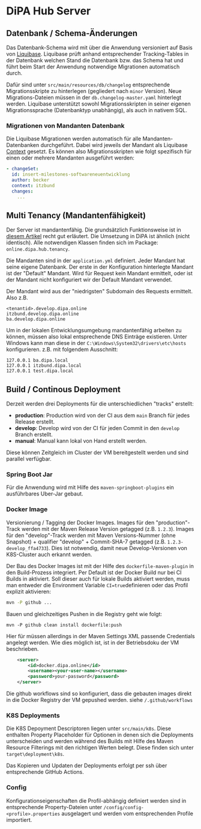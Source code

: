 # DiPA Hub Server

## Datenbank / Schema-Änderungen

Das Datenbank-Schema wird mit über die Anwendung versioniert auf Basis von [Liquibase](https://www.liquibase.org/get-started). Liquibase prüft anhand entsprechender Tracking-Tables in der Datenbank welchen Stand die Datenbank bzw. das Schema hat und führt beim Start der Anwendung notwendige Migrationen automatisch durch.

Dafür sind unter `src/main/resources/db/changelog` entsprechende Migrationsskripte zu hinterlegen (gegliedert nach `minor` Version). Neue Migrations-Dateien müssen in der `db.changelog-master.yaml` hinterlegt werden. Liquibase unterstützt sowohl Migrationsskripten in seiner eigenen Migrationssprache (Datenbanktyp unabhängig), als auch in nativem SQL. 

### Migrationen von Mandanten Datenbank

Die Liquibase Migrationen werden automatisch für alle Mandanten-Datenbanken durchgeführt. Dabei wird jeweils der Mandant als Liquibase [Context](https://docs.liquibase.com/concepts/contexts.html) gesetzt. Es können also Migrationsskripten wie folgt spezifisch für einen oder mehrere Mandanten ausgeführt werden:

```yaml
- changeSet:
  id: insert-milestones-softwareneuentwicklung
  author: becker
  context: itzbund
  changes:
    ...
```  


## Multi Tenancy (Mandantenfähigkeit)

Der Server ist mandantenfähig. Die grundsätzlich Funktionsweise ist in [diesem Artikel](https://tech.asimio.net/2017/01/17/Multitenant-applications-using-Spring-Boot-JPA-Hibernate-and-Postgres.html) recht gut erläutert. Die Umsetzung in DiPA ist ähnlich (nicht identisch). Alle notwendigen Klassen finden sich im Package: `online.dipa.hub.tenancy`.   

Die Mandanten sind in der `application.yml` definiert. Jeder Mandant hat seine eigene Datenbank. Der erste in der Konfiguration hinterlegte Mandant ist der "Default" Mandant. Wird für Request kein Mandant ermittelt, oder ist der Mandant nicht konfiguriert wir der Default Mandant verwendet. 

Der Mandant wird aus der "niedrigsten" Subdomain des Requests ermittelt. Also z.B.

```
<tenantid>.develop.dipa.online
itzbund.develop.dipa.online
ba.develop.dipa.online
```

Um in der lokalen Entwicklungsumgebung mandantenfähig arbeiten zu können, müssen also lokal entsprechende DNS Einträge existieren. Unter Windows kann man diese in der `C:\Windows\System32\drivers\etc\hosts` konfigurieren. z.B. mit folgendem Ausschnitt:

```
127.0.0.1 ba.dipa.local
127.0.0.1 itzbund.dipa.local
127.0.0.1 test.dipa.local
```


## Build / Continous Deployment

Derzeit werden drei Deployments für die unterschiedlichen "tracks" erstellt:
- **production**: Production wird von der CI aus dem `main` Branch für jedes Release erstellt.
- **develop**: Develop wird von der CI für jeden Commit in den `develop` Branch erstellt.
- **manual**: Manual kann lokal von Hand erstellt werden.

Diese können Zeitgleich im Cluster der VM bereitgestellt werden und sind parallel verfügbar. 

### Spring Boot Jar

Für die Anwendung wird mit Hilfe des `maven-springboot-plugins` ein ausführbares Uber-Jar gebaut.

### Docker Image

Versionierung / Tagging der Docker Images. Images für den "production"-Track werden mit der Maven Release Version getagged (z.B. `1.2.3`). Images für den "develop"-Track werden mit Maven Versions-Nummer (ohne Snapshot) + qualifier "develop" + Commit-SHA-7 getagged (z.B. `1.2.3-develop_ffa4733`). Dies ist notwendig, damit neue Develop-Versionen von K8S-Cluster auch erkannt werden.    

Der Bau des Docker Images ist mit der Hilfe des `dockerfile-maven-plugin` in den Build-Prozess integriert. Per Default ist der Docker Build nur bei CI Builds in aktiviert. Soll dieser auch für lokale Builds aktiviert werden, muss man entweder die Environment Variable `CI=true`definieren oder das Profil explizit aktivieren:
```bash
mvn -P github ...
``` 
Bauen und gleichzeitiges Pushen in die Registry geht wie folgt:
```
mvn -P github clean install dockerfile:push
```
Hier für müssen allerdings in der Maven Settings XML passende Credentials angelegt werden. Wie dies möglich ist, ist in der Betriebsdoku der VM beschrieben.

```xml
	<server>
		<id>docker.dipa.online</id>
		<username><your-user-name></username>
		<password>your-password</password>
	</server>
```
Die github workflows sind so konfiguriert, dass die gebauten images direkt in die Docker Registry der VM gepushed werden. siehe `/.github/workflows`

### K8S Deployments

Die K8S Depoyment Descriptoren liegen unter `src/main/k8s`. Diese enthalten Property Placeholder für Optionen in denen sich die Deployments unterscheiden und werden während des Builds mit Hilfe des Maven Resource Filterings mit den richtigen Werten belegt. Diese finden sich unter `target\deployment\k8s`. 

Das Kopieren und Updaten der Deployments erfolgt per ssh über entsprechende GitHub Actions.

### Config

Konfigurationseigenschaften die Profil-abhängig definiert werden sind in entsprechende Property-Dateien unter `/config/config-<profile>.properties` ausgelagert und werden vom entsprechenden Profile importiert. 